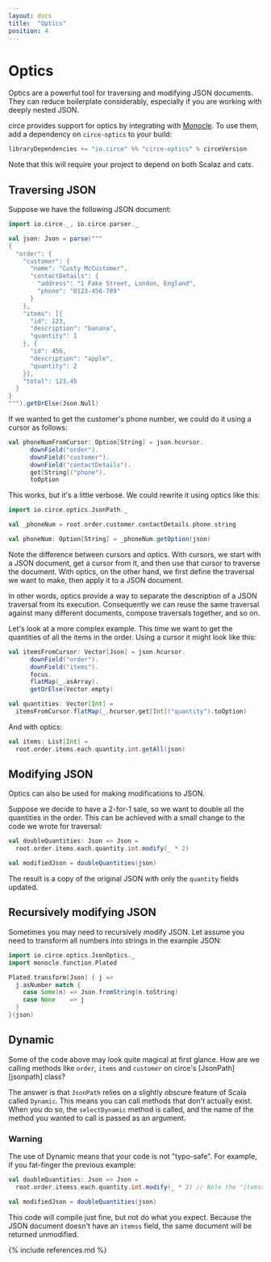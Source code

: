 ```yaml
---
layout: docs
title:  "Optics"
position: 4
---
```


# Optics

Optics are a powerful tool for traversing and modifying JSON documents. They can reduce boilerplate
considerably, especially if you are working with deeply nested JSON.

circe provides support for optics by integrating with [Monocle](https://julien-truffaut.github.io/Monocle/). To use them, add a
dependency on `circe-optics` to your build:

```scala
libraryDependencies += "io.circe" %% "circe-optics" % circeVersion
```

Note that this will require your project to depend on both Scalaz and cats.

## Traversing JSON

Suppose we have the following JSON document:

```scala mdoc:silent
import io.circe._, io.circe.parser._

val json: Json = parse("""
{
  "order": {
    "customer": {
      "name": "Custy McCustomer",
      "contactDetails": {
        "address": "1 Fake Street, London, England",
        "phone": "0123-456-789"
      }
    },
    "items": [{
      "id": 123,
      "description": "banana",
      "quantity": 1
    }, {
      "id": 456,
      "description": "apple",
      "quantity": 2
    }],
    "total": 123.45
  }
}
""").getOrElse(Json.Null)
```

If we wanted to get the customer's phone number, we could do it using a cursor as follows:

```scala mdoc
val phoneNumFromCursor: Option[String] = json.hcursor.
      downField("order").
      downField("customer").
      downField("contactDetails").
      get[String]("phone").
      toOption
```

This works, but it's a little verbose. We could rewrite it using optics like this:

```scala mdoc
import io.circe.optics.JsonPath._

val _phoneNum = root.order.customer.contactDetails.phone.string

val phoneNum: Option[String] = _phoneNum.getOption(json)
```

Note the difference between cursors and optics. With cursors, we start with a JSON document, get a
cursor from it, and then use that cursor to traverse the document. With optics, on the other hand,
we first define the traversal we want to make, then apply it to a JSON document.

In other words, optics provide a way to separate the description of a JSON traversal from its
execution. Consequently we can reuse the same traversal against many different documents, compose
traversals together, and so on.

Let's look at a more complex example. This time we want to get the quantities of all the
items in the order. Using a cursor it might look like this:

```scala mdoc
val itemsFromCursor: Vector[Json] = json.hcursor.
      downField("order").
      downField("items").
      focus.
      flatMap(_.asArray).
      getOrElse(Vector.empty)

val quantities: Vector[Int] =
  itemsFromCursor.flatMap(_.hcursor.get[Int]("quantity").toOption)
```

And with optics:

```scala mdoc
val items: List[Int] =
  root.order.items.each.quantity.int.getAll(json)
```

## Modifying JSON

Optics can also be used for making modifications to JSON.

Suppose we decide to have a 2-for-1 sale, so we want to double all the quantities in the order. This
can be achieved with a small change to the code we wrote for traversal:

```scala mdoc
val doubleQuantities: Json => Json =
  root.order.items.each.quantity.int.modify(_ * 2)

val modifiedJson = doubleQuantities(json)
```

The result is a copy of the original JSON with only the `quantity` fields updated.

## Recursively modifying JSON

Sometimes you may need to recursively modify JSON. Let assume you need to transform all numbers into
strings in the example JSON:

```scala mdoc
import io.circe.optics.JsonOptics._
import monocle.function.Plated

Plated.transform[Json] { j =>
  j.asNumber match {
    case Some(n) => Json.fromString(n.toString)
    case None    => j
  }
}(json)
```

## Dynamic

Some of the code above may look quite magical at first glance. How are we calling methods like
`order`, `items` and `customer` on circe's [JsonPath][jsonpath] class?

The answer is that `JsonPath` relies on a slightly obscure feature of Scala called `Dynamic`. This
means you can call methods that don't actually exist. When you do so, the `selectDynamic` method is
called, and the name of the method you wanted to call is passed as an argument.

### Warning

The use of Dynamic means that your code is not "typo-safe". For example, if you fat-finger the previous
example:

```scala
val doubleQuantities: Json => Json =
  root.order.itemss.each.quantity.int.modify(_ * 2) // Note the "itemss" typo

val modifiedJson = doubleQuantities(json)
```

This code will compile just fine, but not do what you expect. Because the JSON document doesn't have
an `itemss` field, the same document will be returned unmodified.

{% include references.md %}
